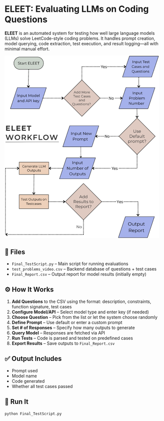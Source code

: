 # ELEET: Evaluating LLMs on Coding Questions

**ELEET** is an automated system for testing how well large language models (LLMs) solve LeetCode-style coding problems. It handles prompt creation, model querying, code extraction, test execution, and result logging—all with minimal manual effort.

![Workflow](./WorkflowCroppedELEETC.png)

## 🔧 Files

- `Final_TestScript.py` – Main script for running evaluations
- `test_problems_video.csv` – Backend database of questions + test cases
- `Final_Report.csv` – Output report for model results (initially empty)

## ⚙️ How It Works

1. **Add Questions** to the CSV using the format: description, constraints, function signature, test cases  
2. **Configure Model/API** – Select model type and enter key (if needed)  
3. **Choose Question** – Pick from the list or let the system choose randomly  
4. **Define Prompt** – Use default or enter a custom prompt  
5. **Set # of Responses** – Specify how many outputs to generate  
6. **Query Model** – Responses are fetched via API  
7. **Run Tests** – Code is parsed and tested on predefined cases  
8. **Export Results** – Save outputs to `Final_Report.csv`

## ✅ Output Includes

- Prompt used  
- Model name  
- Code generated  
- Whether all test cases passed  

## 🏁 Run It

```bash
python Final_TestScript.py
